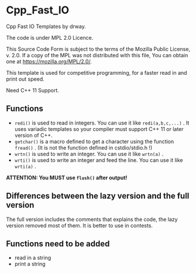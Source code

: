 # Cpp_Fast_IO
Cpp Fast IO Templates by drway.

The code is under MPL 2.0 Licence.

This Source Code Form is subject to the terms of the Mozilla Public
License, v. 2.0. If a copy of the MPL was not distributed with this
file, You can obtain one at https://mozilla.org/MPL/2.0/.

This template is used for competitive programming, for a faster read in and print out speed.

Need C++ 11 Support.

## Functions

* ```redi()``` is used to read in integers. You can use it like ```redi(a,b,c,...)``` . It uses variadic templates so your compiler must support C++ 11 or later version of C++.
* ```getchar()``` is a macro defined to get a character using the function ```fread()``` . (It is not the function defined in cstdio/stdio.h !)
* ```wrtn()``` is used to write an integer. You can use it like ```wrtn(a)``` .
* ```wrti()``` is used to write an integer and feed the line. You can use it like ```wrti(a)``` .

**ATTENTION: You MUST use ```flush()``` after output!**

## Differences between the lazy version and the full version

The full version includes the comments that explains the code, the lazy version removed most of them.  It is better to use in contests.

## Functions need to be added

* read in a string
* print a string
